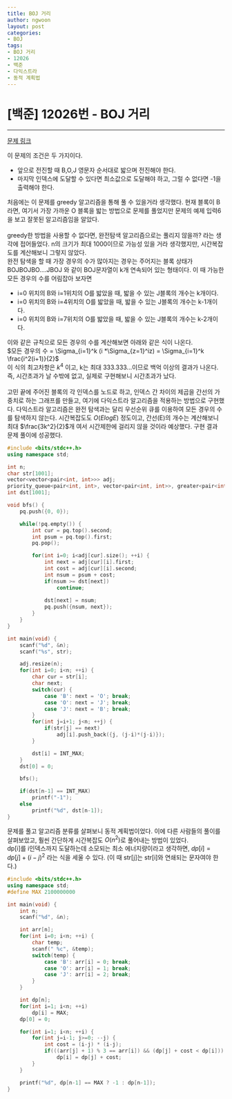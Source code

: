 ```yaml
---
title: BOJ 거리
author: ngwoon
layout: post
categories:
- BOJ
tags:
- BOJ 거리
- 12026
- 백준
- 다익스트라
- 동적 계획법
---
```


# [백준] 12026번 - BOJ 거리
- - -

[문제 링크](https://www.acmicpc.net/problem/12026)

이 문제의 조건은 두 가지이다.
* 앞으로 전진할 때 B,O,J 영문자 순서대로 밟으며 전진해야 한다.
* 마지막 인덱스에 도달할 수 있다면 최소값으로 도달해야 하고, 그럴 수 없다면 -1을 출력해야 한다.

처음에는 이 문제를 greedy 알고리즘을 통해 풀 수 있을거라 생각했다. 현재 블록이 B라면, 여기서 가장 가까운 O 블록을 밟는 방법으로 문제를 풀었지만 문제의 예제 입력6을 보고 잘못된 알고리즘임을 알았다.
<br/><br/>
greedy한 방법을 사용할 수 없다면, 완전탐색 알고리즘으로는 풀리지 않을까? 라는 생각에 접어들었다. n의 크기가 최대 1000이므로 가능성 있을 거라 생각했지만, 시간복잡도를 계산해보니 그렇지 않았다.<br/>
완전 탐색을 할 때 가장 경우의 수가 많아지는 경우는 주어지는 블록 상태가 BOJBOJBO....JBOJ 와 같이 BOJ문자열이 k개 연속되어 있는 형태이다. 이 때 가능한 모든 경우의 수를 어림잡아 보자면<br/>
* i=0 위치의 B와 i=1위치의 O를 밟았을 때, 밟을 수 있는 J블록의 개수는 k개이다.
* i=0 위치의 B와 i=4위치의 O를 밟았을 때, 밟을 수 있는 J블록의 개수는 k-1개이다.
* i=0 위치의 B와 i=7위치의 O를 밟았을 때, 밟을 수 있는 J블록의 개수는 k-2개이다.

이와 같은 규칙으로 모든 경우의 수를 계산해보면 아래와 같은 식이 나온다.<br/>
$모든 경우의 수 = \Sigma_{i=1}^k (i *\Sigma_{z=1}^iz) = \Sigma_{i=1}^k \frac{i^2(i+1)}{2}$<br/>
이 식의 최고차항은 $k^4$ 이고, k는 최대 333.333...이므로 백억 이상의 결과가 나온다. 즉, 시간초과가 날 수밖에 없고, 실제로 구현해보니 시간초과가 났다.
<br/><br/>
고민 끝에 주어진 블록의 각 인덱스를 노드로 하고, 인덱스 간 차이의 제곱을 간선의 가중치로 하는 그래프를 만들고, 여기에 다익스트라 알고리즘을 적용하는 방법으로 구현했다. 다익스트라 알고리즘은 완전 탐색과는 달리 우선순위 큐를 이용하여 모든 경우의 수를 탐색하지 않는다. 시간복잡도도 $O(ElogE)$ 정도이고, 간선(E)의 개수는 계산해보니 최대 $\frac{3k^2}{2}$개 여서 시간제한에 걸리지 않을 것이라 예상했다. 구현 결과 문제 풀이에 성공했다.<br/>

```cpp
#include <bits/stdc++.h>
using namespace std;

int n;
char str[1001];
vector<vector<pair<int, int>>> adj;
priority_queue<pair<int, int>, vector<pair<int, int>>, greater<pair<int, int>>> pq;
int dst[1001];

void bfs() {
    pq.push({0, 0});

    while(!pq.empty()) {
        int cur = pq.top().second;
        int psum = pq.top().first;
        pq.pop();

        for(int i=0; i<adj[cur].size(); ++i) {
            int next = adj[cur][i].first;
            int cost = adj[cur][i].second;
            int nsum = psum + cost;
            if(nsum >= dst[next])
                continue;
            
            dst[next] = nsum;
            pq.push({nsum, next});
        }
    }
}

int main(void) {
    scanf("%d", &n);
    scanf("%s", str);

    adj.resize(n);
    for(int i=0; i<n; ++i) {
        char cur = str[i];
        char next;
        switch(cur) {
            case 'B': next = 'O'; break;
            case 'O': next = 'J'; break;
            case 'J': next = 'B'; break;
        }
        for(int j=i+1; j<n; ++j) {
            if(str[j] == next)
                adj[i].push_back({j, (j-i)*(j-i)});
        }

        dst[i] = INT_MAX;
    }
    dst[0] = 0;

    bfs();

    if(dst[n-1] == INT_MAX)
        printf("-1");
    else
        printf("%d", dst[n-1]);
}
```

문제를 풀고 알고리즘 분류를 살펴보니 동적 계획법이었다. 이에 다른 사람들의 풀이를 살펴보았고, 훨씬 간단하게 시간복잡도 $O(n^2)$로 풀어내는 방법이 있었다.<br/>
dp[i]를 i인덱스까지 도달하는데 소모되는 최소 에너지량이라고 생각하면, $dp[i] = dp[j] + (i-j)^2$ 라는 식을 세울 수 있다. (이 때 str[j]는 str[i]와 연쇄되는 문자여야 한다.)

```cpp
#include <bits/stdc++.h>
using namespace std;
#define MAX 2100000000

int main(void) {
    int n;
    scanf("%d", &n);

    int arr[n];
    for(int i=0; i<n; ++i) {
        char temp;
        scanf(" %c", &temp);
        switch(temp) {
            case 'B': arr[i] = 0; break;
            case 'O': arr[i] = 1; break;
            case 'J': arr[i] = 2; break;
        }
    }

    int dp[n];
    for(int i=1; i<n; ++i)
        dp[i] = MAX;
    dp[0] = 0;

    for(int i=1; i<n; ++i) {
        for(int j=i-1; j>=0; --j) {
            int cost = (i-j) * (i-j);
            if(((arr[j] + 1) % 3 == arr[i]) && (dp[j] + cost < dp[i]))
                dp[i] = dp[j] + cost;
        }
    }

    printf("%d", dp[n-1] == MAX ? -1 : dp[n-1]);
}
```